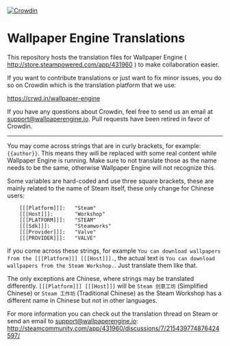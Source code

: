 [![Crowdin](https://badges.crowdin.net/wallpaper-engine/localized.svg)](https://crowdin.com/project/wallpaper-engine)

# Wallpaper Engine Translations

This repository hosts the translation files for Wallpaper Engine ( http://store.steampowered.com/app/431960 ) to make collaboration easier.

If you want to contribute translations or just want to fix minor issues, you do so on Crowdin which is the translation platform that we use:

https://crwd.in/wallpaper-engine

If you have any questions about Crowdin, feel free to send us an email at support@wallpaperengine.io. Pull requests have been retired in favor of Crowdin.

---------------------------

You may come across strings that are in curly brackets, for example: `{{author}}`. This means they will be replaced with some real content while Wallpaper Engine is running. Make sure to not translate those as the name needs to be the same, otherwise Wallpaper Engine will not recognize this.

Some variables are hard-coded and use three square brackets, these are mainly related to the name of Steam itself, these only change for Chinese users:

```
	[[[Platform]]]:   "Steam"
	[[[Host]]]:       "Workshop"
	[[[PLATFORM]]]:   "STEAM"
	[[[Sdk]]]:        "Steamworks"
	[[[Provider]]]:   "Valve"
	[[[PROVIDER]]]:   "VALVE"
```

If you come across these strings, for example `You can download wallpapers from the [[[Platform]]] [[[Host]]].`, the actual text is `You can download wallpapers from the Steam Workshop.`. Just translate them like that.

The only exceptions are Chinese, where strings may be translated differently. `[[[Platform]]] [[[Host]]]` will be `Steam 创意工坊` (Simplified Chinese) or `Steam 工作坊` (Traditional Chinese) as the Steam Workshop has a different name in Chinese but not in other languages.

For more information you can check out the translation thread on Steam or send an email to support@wallpaperengine.io: http://steamcommunity.com/app/431960/discussions/7/215439774876424597/

